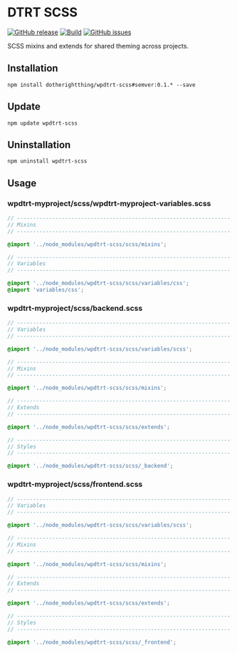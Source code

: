 # DTRT SCSS

[![GitHub release](https://img.shields.io/github/v/tag/dotherightthing/wpdtrt-scss)](https://github.com/dotherightthing/wpdtrt-scss/releases) [![Build](https://github.com/dotherightthing/wpdtrt-scss/workflows/Build%20and%20release%20if%20tagged/badge.svg?branch=master)](https://github.com/dotherightthing/wpdtrt-scss/actions?query=workflow%3A"Build+and+release+if+tagged") [![GitHub issues](https://img.shields.io/github/issues/dotherightthing/wpdtrt-scss.svg)](https://github.com/dotherightthing/wpdtrt-scss/issues)

SCSS mixins and extends for shared theming across projects.

## Installation

```node
npm install dotherightthing/wpdtrt-scss#semver:0.1.* --save
```

## Update

```node
npm update wpdtrt-scss
```

## Uninstallation

```node
npm uninstall wpdtrt-scss
```

## Usage

### wpdtrt-myproject/scss/wpdtrt-myproject-variables.scss

```scss
// -------------------------------------------------------------------
// Mixins
// -------------------------------------------------------------------

@import '../node_modules/wpdtrt-scss/scss/mixins';

// -------------------------------------------------------------------
// Variables
// -------------------------------------------------------------------

@import '../node_modules/wpdtrt-scss/scss/variables/css';
@import 'variables/css';
```

### wpdtrt-myproject/scss/backend.scss

```scss
// -------------------------------------------------------------------
// Variables
// -------------------------------------------------------------------

@import '../node_modules/wpdtrt-scss/scss/variables/scss';

// -------------------------------------------------------------------
// Mixins
// -------------------------------------------------------------------

@import '../node_modules/wpdtrt-scss/scss/mixins';

// -------------------------------------------------------------------
// Extends
// -------------------------------------------------------------------

@import '../node_modules/wpdtrt-scss/scss/extends';

// -------------------------------------------------------------------
// Styles
// -------------------------------------------------------------------

@import '../node_modules/wpdtrt-scss/scss/_backend';
```

### wpdtrt-myproject/scss/frontend.scss

```scss
// -------------------------------------------------------------------
// Variables
// -------------------------------------------------------------------

@import '../node_modules/wpdtrt-scss/scss/variables/scss';

// -------------------------------------------------------------------
// Mixins
// -------------------------------------------------------------------

@import '../node_modules/wpdtrt-scss/scss/mixins';

// -------------------------------------------------------------------
// Extends
// -------------------------------------------------------------------

@import '../node_modules/wpdtrt-scss/scss/extends';

// -------------------------------------------------------------------
// Styles
// -------------------------------------------------------------------

@import '../node_modules/wpdtrt-scss/scss/_frontend';
```
